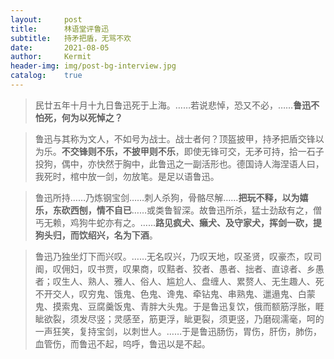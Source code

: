 ```yaml
---
layout:     post
title:      林语堂评鲁迅
subtitle:   持矛把盾，无骂不欢
date:       2021-08-05
author:     Kermit
header-img: img/post-bg-interview.jpg
catalog:    true
---
```


> 民廿五年十月十九日鲁迅死于上海。……若说悲悼，恐又不必，……**鲁迅不怕死，何为以死悼之？**

> 鲁迅与其称为文人，不如号为战士。战士者何？顶盔披甲，持矛把盾交锋以为乐。**不交锋则不乐，不披甲则不乐**，即使无锋可交，无矛可持，拾一石子投狗，偶中，亦快然于胸中，此鲁迅之一副活形也。德国诗人海涅语人曰，我死时，棺中放一剑，勿放笔。是足以语鲁迅。

> 鲁迅所持……乃炼钢宝剑……刺人杀狗，骨骼尽解……**把玩不释，以为嬉乐，东砍西刨，情不自已**……或类鲁智深。故鲁迅所杀，猛士劲敌有之，僧丐无赖，鸡狗牛蛇亦有之。……**路见疯犬、癞犬、及守家犬，挥剑一砍，提狗头归，而饮绍兴，名为下酒**。

> 鲁迅乃独坐灯下而兴叹。……无名叹兴，乃叹天地，叹圣贤，叹豪杰，叹司阍，叹佣妇，叹书贾，叹果商，叹黠者、狡者、愚者、拙者、直谅者、乡愚者；叹生人、熟人、雅人、俗人、尴尬人、盘缠人、累赘人、无生趣人、死不开交人，叹穷鬼、饿鬼、色鬼、谗鬼、牵钻鬼、串熟鬼、邋遢鬼、白蒙鬼、摸索鬼、豆腐羹饭鬼、青胖大头鬼。于是鲁迅复饮，俄而额筋浮胀，睚眦欲裂，须发尽竖；灵感至，筋更浮，眦更裂，须更竖，乃磨砚濡毫，呵的一声狂笑，复持宝剑，以刺世人。……于是鲁迅肠伤，胃伤，肝伤，肺伤，血管伤，而鲁迅不起，呜呼，鲁迅以是不起。